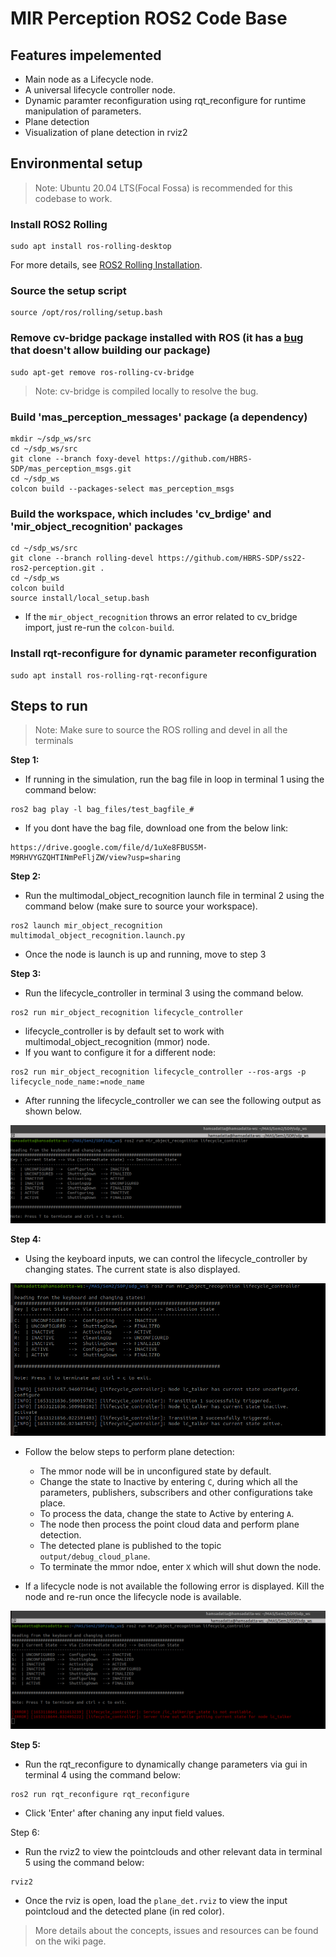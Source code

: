 # MIR Perception ROS2 Code Base

## Features impelemented

* Main node as a Lifecycle node.
* A universal lifecycle controller node.
* Dynamic paramter reconfiguration using rqt_reconfigure for runtime manipulation of parameters.
* Plane detection
* Visualization of plane detection in rviz2

## Environmental setup

> Note: Ubuntu 20.04 LTS(Focal Fossa) is recommended for this codebase to work.

### Install ROS2 Rolling
```
sudo apt install ros-rolling-desktop
```
For more details, see [ROS2 Rolling Installation](https://docs.ros.org/en/rolling/Installation/Alternatives/Ubuntu-Development-Setup.html).

### Source the setup script
```
source /opt/ros/rolling/setup.bash
```

### Remove cv-bridge package installed with ROS (it has a [bug](https://github.com/HBRS-SDP/ss22-ros2-perception/issues/13) that doesn't allow building our package)
```
sudo apt-get remove ros-rolling-cv-bridge
```

> Note: cv-bridge is compiled locally to resolve the bug.

### Build 'mas_perception_messages' package (a dependency)
```
mkdir ~/sdp_ws/src
cd ~/sdp_ws/src
git clone --branch foxy-devel https://github.com/HBRS-SDP/mas_perception_msgs.git
cd ~/sdp_ws
colcon build --packages-select mas_perception_msgs
```

### Build the workspace, which includes 'cv_brdige' and 'mir_object_recognition' packages

```
cd ~/sdp_ws/src
git clone --branch rolling-devel https://github.com/HBRS-SDP/ss22-ros2-perception.git .
cd ~/sdp_ws
colcon build 
source install/local_setup.bash
```

* If the `mir_object_recognition` throws an error related to cv_bridge import, just re-run the `colcon-build`.

### Install rqt-reconfigure for dynamic parameter reconfiguration
```
sudo apt install ros-rolling-rqt-reconfigure
```

## Steps to run

> Note: Make sure to source the ROS rolling and devel in all the terminals

**Step 1:**

* If running in the simulation, run the bag file in loop in terminal 1 using the command below:
```
ros2 bag play -l bag_files/test_bagfile_#
```
* If you dont have the bag file, download one from the below link:
```
https://drive.google.com/file/d/1uXe8FBUS5M-M9RHVYGZQHTINmPeFljZW/view?usp=sharing
```

**Step 2:**

* Run the multimodal_object_recognition launch file in terminal 2 using the command below (make sure to source your workspace).
```
ros2 launch mir_object_recognition multimodal_object_recognition.launch.py 
```
* Once the node is launch is up and running, move to step 3

**Step 3:**

* Run the lifecycle_controller in terminal 3 using the command below.

```
ros2 run mir_object_recognition lifecycle_controller 
```
* lifecycle_controller is by default set to work with multimodal_object_recognition (mmor) node.
* If you want to configure it for a different node:
```
ros2 run mir_object_recognition lifecycle_controller --ros-args -p lifecycle_node_name:=node_name
```
* After running the lifecycle_controller we can see the following output as shown below.

<img src="https://github.com/HBRS-SDP/ss22-ros2-perception/blob/rolling-devel/images/lc_cntrl_out.png" >

**Step 4:**

* Using the keyboard inputs, we can control the lifecycle_controller by changing states. The current state is also displayed.

<img src="https://github.com/HBRS-SDP/ss22-ros2-perception/blob/rolling-devel/images/lc_cntrl_state_chng.png" >

* Follow the below steps to perform plane detection:    
    * The mmor node will be in unconfigured state by default.
    * Change the state to Inactive by entering `C`, during which all the parameters, publishers, subscribers and other configurations take place.
    * To process the data, change the state to Active by entering `A`.
    * The node then process the point cloud data and perform plane detection.
    * The detected plane is published to the topic `output/debug_cloud_plane`.
    * To terminate the mmor ndoe, enter `X` which will shut down the node.

* If a lifecycle node is not available the following error is displayed. Kill the node and re-run once the lifecycle node is available.

<img src="https://github.com/HBRS-SDP/ss22-ros2-perception/blob/rolling-devel/images/lc_cntrl_out_error.png" >


**Step 5:**

* Run the rqt_reconfigure to dynamically change parameters via gui in terminal 4 using the command below:
```
ros2 run rqt_reconfigure rqt_reconfigure
```
* Click 'Enter' after chaning any input field values.


Step 6:

* Run the rviz2 to view the pointclouds and other relevant data in terminal 5 using the command below:
```
rviz2
```
* Once the rviz is open, load the `plane_det.rviz` to view the input pointcloud and the detected plane (in red color).


> More details about the concepts, issues and resources can be found on the wiki page.
